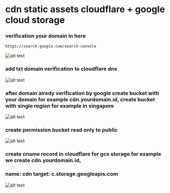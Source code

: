 # cdn static assets cloudflare + google cloud storage

### verification your domain in here
```
https://search.google.com/search-console
```
![alt text](https://i.imgur.com/lg0wqCI.png)

### add txt domain verification to cloudflare dns
![alt text](https://i.imgur.com/aUbAVse.png)

### after domain alredy verification by google create bucket with your domain for example cdn.yourdomain.id, create bucket with single region for example in singapore
![alt text](https://i.imgur.com/pusX8XZ.png)

### create permission bucket read only to public
![alt text](https://i.imgur.com/T1gelEV.png)

### create cname record in cloudflare for gcs storage for example we create cdn.yourdomain.id, 
### name: cdn target: c.storage.googleapis.com
![alt text](https://i.imgur.com/V9ZkW2l.png)



